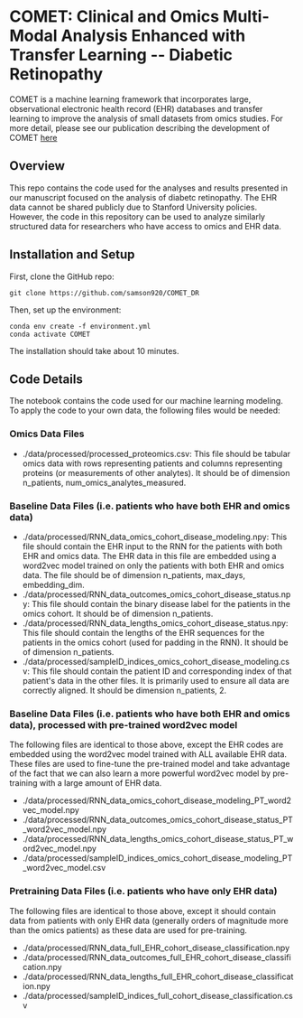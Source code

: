 # COMET: Clinical and Omics Multi-Modal Analysis Enhanced with Transfer Learning -- Diabetic Retinopathy
COMET is a machine learning framework that incorporates large, observational electronic health record (EHR) databases and transfer learning to improve the analysis of small datasets from omics studies. For more detail, please see our publication describing the development of COMET [here](https://www.nature.com/articles/s42256-024-00974-9)
## Overview
This repo contains the code used for the analyses and results presented in our manuscript focused on the analysis of diabetc retinopathy. The EHR data cannot be shared publicly due to Stanford University policies. However, the code in this repository can be used to analyze similarly structured data for researchers who have access to omics and EHR data.
## Installation and Setup
First, clone the GitHub repo:
```
git clone https://github.com/samson920/COMET_DR
```
Then, set up the environment:
```
conda env create -f environment.yml
conda activate COMET
```
The installation should take about 10 minutes.

## Code Details
The notebook contains the code used for our machine learning modeling. To apply the code to your own data, the following files would be needed:
### Omics Data Files
- ./data/processed/processed_proteomics.csv: This file should be tabular omics data with rows representing patients and columns representing proteins (or measurements of other analytes). It should be of dimension n_patients, num_omics_analytes_measured.
### Baseline Data Files (i.e. patients who have both EHR and omics data)
- ./data/processed/RNN_data_omics_cohort_disease_modeling.npy: This file should contain the EHR input to the RNN for the patients with both EHR and omics data. The EHR data in this file are embedded using a word2vec model trained on only the patients with both EHR and omics data. The file should be of dimension n_patients, max_days, embedding_dim. 
- ./data/processed/RNN_data_outcomes_omics_cohort_disease_status.npy: This file should contain the binary disease label for the patients in the omics cohort. It should be of dimension n_patients.
- ./data/processed/RNN_data_lengths_omics_cohort_disease_status.npy: This file should contain the lengths of the EHR sequences for the patients in the omics cohort (used for padding in the RNN). It should be of dimension n_patients.
- ./data/processed/sampleID_indices_omics_cohort_disease_modeling.csv: This file should contain the patient ID and corresponding index of that patient's data in the other files. It is primarily used to ensure all data are correctly aligned. It should be dimension n_patients, 2.
### Baseline Data Files (i.e. patients who have both EHR and omics data), processed with pre-trained word2vec model
The following files are identical to those above, except the EHR codes are embedded using the word2vec model trained with ALL available EHR data. These files are used to fine-tune the pre-trained model and take advantage of the fact that we can also learn a more powerful word2vec model by pre-training with a large amount of EHR data.
- ./data/processed/RNN_data_omics_cohort_disease_modeling_PT_word2vec_model.npy
- ./data/processed/RNN_data_outcomes_omics_cohort_disease_status_PT_word2vec_model.npy
- ./data/processed/RNN_data_lengths_omics_cohort_disease_status_PT_word2vec_model.npy
- ./data/processed/sampleID_indices_omics_cohort_disease_modeling_PT_word2vec_model.csv
### Pretraining Data Files (i.e. patients who have only EHR data)
The following files are identical to those above, except it should contain data from patients with only EHR data (generally orders of magnitude more than the omics patients) as these data are used for pre-training.
- ./data/processed/RNN_data_full_EHR_cohort_disease_classification.npy
- ./data/processed/RNN_data_outcomes_full_EHR_cohort_disease_classification.npy
- ./data/processed/RNN_data_lengths_full_EHR_cohort_disease_classification.npy
- ./data/processed/sampleID_indices_full_cohort_disease_classification.csv
